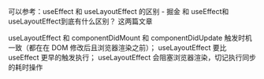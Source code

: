 可以参考：useEffect 和 useLayoutEffect 的区别 - 掘金 和 useEffect和useLayoutEffect到底有什么区别？ 这两篇文章

useLayoutEffect 和 componentDidMount 和 componentDidUpdate 触发时机一致（都在在 DOM 修改后且浏览器渲染之前）；
useLayoutEffect 要比 useEffect 更早的触发执行；
useLayoutEffect 会阻塞浏览器渲染，切记执行同步的耗时操作